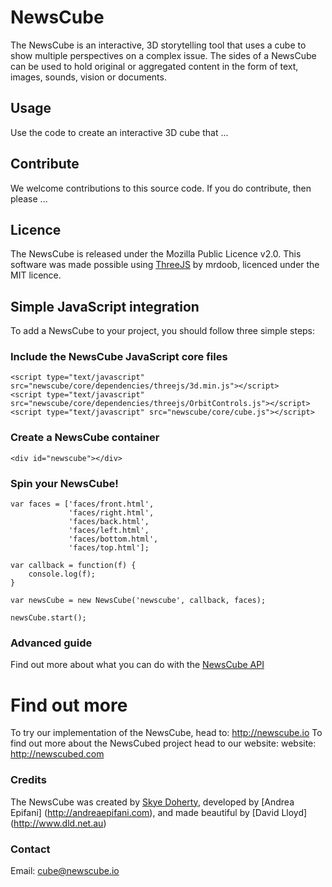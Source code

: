 # NewsCube
The NewsCube is an interactive, 3D storytelling tool that uses a cube to show multiple perspectives on a complex issue. 
The sides of a NewsCube can be used to hold original or aggregated content in the form of text, images, sounds, vision or documents.

## Usage
Use the code to create an interactive 3D cube that ...

## Contribute
We welcome contributions to this source code. If you do contribute, then please ...

## Licence
The NewsCube is released under the Mozilla Public Licence v2.0. 
This software was made possible using [ThreeJS](http://threejs.org) by mrdoob, licenced under the MIT licence.

## Simple JavaScript integration
To add a NewsCube to your project, you should follow three simple steps:

### Include the NewsCube JavaScript core files
```
<script type="text/javascript" src="newscube/core/dependencies/threejs/3d.min.js"></script>
<script type="text/javascript" src="newscube/core/dependencies/threejs/OrbitControls.js"></script>
<script type="text/javascript" src="newscube/core/cube.js"></script>
```

### Create a NewsCube container
```
<div id="newscube"></div>
```

### Spin your NewsCube!
```
var faces = ['faces/front.html', 
			 'faces/right.html', 
			 'faces/back.html', 
			 'faces/left.html', 
			 'faces/bottom.html', 
			 'faces/top.html'];

var callback = function(f) {
	console.log(f);
}

var newsCube = new NewsCube('newscube', callback, faces);

newsCube.start();
```

### Advanced guide

Find out more about what you can do with the [NewsCube API](ADVANCED.md) 

# Find out more
To try our implementation of the NewsCube, head to: http://newscube.io
To find out more about the NewsCubed project head to our website: website: http://newscubed.com

### Credits
The NewsCube was created by [Skye Doherty](http://skyedoherty.com), developed by [Andrea Epifani] (http://andreaepifani.com), and made beautiful by [David Lloyd] (http://www.dld.net.au)

### Contact
Email: cube@newscube.io






